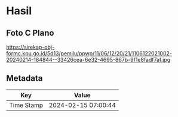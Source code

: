 # Hasil

## Foto C Plano

https://sirekap-obj-formc.kpu.go.id/5d13/pemilu/ppwp/11/06/12/20/21/1106122021002-20240214-184844--33426cea-6e32-4695-867b-9f1e8fadf7af.jpg


## Metadata

| Key        | Value               |
| ---------- | ------------------- |
| Time Stamp | 2024-02-15 07:00:44 |



